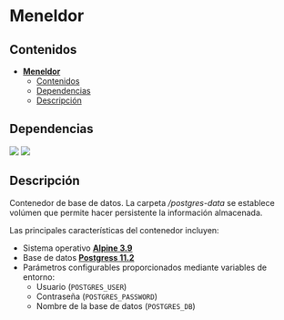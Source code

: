 # **Meneldor**

## Contenidos

- [**Meneldor**](#meneldor)
  - [Contenidos](#contenidos)
  - [Dependencias](#dependencias)
  - [Descripción](#descripci%C3%B3n)

## Dependencias

![](https://img.shields.io/badge/alpine-3.9-orange.svg)
![](https://img.shields.io/badge/postgres-11.2-darkviolet.svg)

## Descripción

Contenedor de base de datos. La carpeta */postgres-data* se establece volúmen que permite hacer persistente la información almacenada.

Las principales características del contenedor incluyen:
- Sistema operativo [**Alpine 3.9**](1)
- Base de datos [**Postgress 11.2**](2)
- Parámetros configurables proporcionados mediante variables de entorno:
  - Usuario (`POSTGRES_USER`)
  - Contraseña (`POSTGRES_PASSWORD`)
  - Nombre de la base de datos (`POSTGRES_DB`)


[1]: https://www.alpinelinux.org/posts/Alpine-3.9.0-released.html
[2]: https://www.postgresql.org/docs/11/release-11-2.html